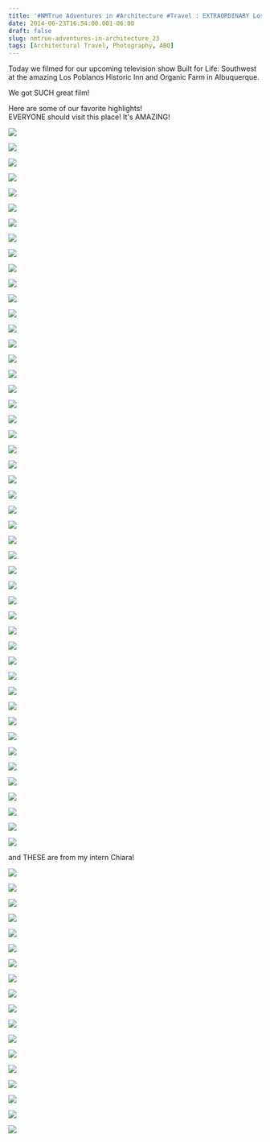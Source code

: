 ```yaml
---
title: '#NMTrue Adventures in #Architecture #Travel : EXTRAORDINARY Los Poblanos in #ABQ @LosPoblanosInn @BuiltforLifetv'
date: 2014-06-23T16:54:00.001-06:00
draft: false
slug: nmtrue-adventures-in-architecture_23
tags: [Architectural Travel, Photography, ABQ]
---
```


Today we filmed for our upcoming television show Built for Life: Southwest at the amazing Los Poblanos Historic Inn and Organic Farm in Albuquerque.  
  
We got SUCH great film!  
  
Here are some of our favorite highlights!  
EVERYONE should visit this place! It's AMAZING!  
  

![](/images/blog/legacy/DSC04622+%28Large%29.JPG)[](/images/blog/legacy/DSC04484+(Large).JPG)

  

![](/images/blog/legacy/DSC04485+(Large).JPG)

  

![](/images/blog/legacy/DSC04487+(Large).JPG)

  

![](/images/blog/legacy/DSC04490+(Large).JPG)

  

![](/images/blog/legacy/DSC04491+(Large).JPG)

  

![](/images/blog/legacy/DSC04493+(Large).JPG)

  

![](/images/blog/legacy/DSC04496+(Large).JPG)

  

![](/images/blog/legacy/DSC04498+(Large).JPG)

  

![](/images/blog/legacy/DSC04499+(Large).JPG)

  

![](/images/blog/legacy/DSC04501+(Large).JPG)

  

![](/images/blog/legacy/DSC04503+(Large).JPG)

  

![](/images/blog/legacy/DSC04509+(Large).JPG)

  

![](/images/blog/legacy/DSC04523+(Large).JPG)

  

![](/images/blog/legacy/DSC04528+(Large).JPG)

  

![](/images/blog/legacy/DSC04532+(Large).JPG)

  

![](/images/blog/legacy/DSC04537+(Large).JPG)

  

![](/images/blog/legacy/DSC04538+(Large).JPG)

  

![](/images/blog/legacy/DSC04540+(Large).JPG)

  

![](/images/blog/legacy/DSC04547+(Large).JPG)

  

![](/images/blog/legacy/DSC04548+(Large).JPG)

  

![](/images/blog/legacy/DSC04550+(Large).JPG)

  

![](/images/blog/legacy/DSC04552+(Large).JPG)

  

![](/images/blog/legacy/DSC04554+(Large).JPG)

  

![](/images/blog/legacy/DSC04555+(Large).JPG)

  

![](/images/blog/legacy/DSC04557+(Large).JPG)

  

![](/images/blog/legacy/DSC04566+(Large).JPG)

  

![](/images/blog/legacy/DSC04567+(Large).JPG)

  

![](/images/blog/legacy/DSC04570+(Large).JPG)

  

![](/images/blog/legacy/DSC04573+(Large).JPG)

  

![](/images/blog/legacy/DSC04578+(Large).JPG)

  

![](/images/blog/legacy/DSC04585+(Large).JPG)

  

![](/images/blog/legacy/DSC04586+(Large).JPG)

  

![](/images/blog/legacy/DSC04589+(Large).JPG)

  

![](/images/blog/legacy/DSC04590+(Large).JPG)

  

![](/images/blog/legacy/DSC04592+(Large).JPG)

  

![](/images/blog/legacy/DSC04593+(Large).JPG)

  

![](/images/blog/legacy/DSC04595+(Large).JPG)

  

![](/images/blog/legacy/DSC04596+(Large).JPG)

  

![](/images/blog/legacy/DSC04597+(Large).JPG)

  

![](/images/blog/legacy/DSC04598+(Large).JPG)

  

![](/images/blog/legacy/DSC04599+(Large).JPG)

  

![](/images/blog/legacy/DSC04600+(Large).JPG)

  

![](/images/blog/legacy/DSC04604+(Large).JPG)

  

![](/images/blog/legacy/DSC04606+(Large).JPG)

  

![](/images/blog/legacy/DSC04607+(Large).JPG)

  

![](/images/blog/legacy/DSC04610+(Large).JPG)

  

![](/images/blog/legacy/DSC04614+(Large).JPG)

  

![](/images/blog/legacy/DSC04616+(Large).JPG)

  

and THESE are from my intern Chiara!

  

![](/images/blog/legacy/Chiaras+(3)+(Large).JPG)

  

![](/images/blog/legacy/Chiaras+(4)+(Large).JPG)

  

![](/images/blog/legacy/Chiaras+(5)+(Large).JPG)

  

![](/images/blog/legacy/Chiaras+(6)+(Large).JPG)

  

![](/images/blog/legacy/Chiaras+(10)+(Large).JPG)

  

![](/images/blog/legacy/Chiaras+(11)+(Large).JPG)

  

![](/images/blog/legacy/Chiaras+(14)+(Large).JPG)

  

![](/images/blog/legacy/Chiaras+(16)+(Large).JPG)

  

![](/images/blog/legacy/Chiaras+(19)+(Large).JPG)

  

![](/images/blog/legacy/Chiaras+(20)+(Large).JPG)

  

![](/images/blog/legacy/Chiaras+(22)+(Large).JPG)

  

![](/images/blog/legacy/Chiaras+(24)+(Large).JPG)

  

![](/images/blog/legacy/Chiaras+(25)+(Large).JPG)

  

![](/images/blog/legacy/Chiaras+(26)+(Large).JPG)

  

![](/images/blog/legacy/Chiaras+(29)+(Large).JPG)

  

![](/images/blog/legacy/Chiaras+(30)+(Large).JPG)

  

![](/images/blog/legacy/Chiaras+(31)+(Large).JPG)

  

![](/images/blog/legacy/Chiaras+(32)+(Large).JPG)